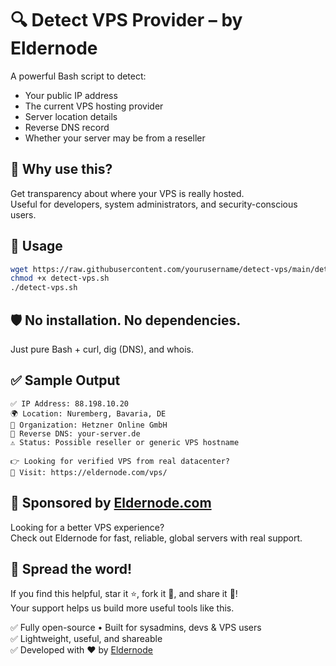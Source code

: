 # 🔍 Detect VPS Provider – by Eldernode

A powerful Bash script to detect:
- Your public IP address
- The current VPS hosting provider
- Server location details
- Reverse DNS record
- Whether your server may be from a reseller



## 🚀 Why use this?

Get transparency about where your VPS is really hosted.  
Useful for developers, system administrators, and security-conscious users.



## 🧰 Usage

```bash
wget https://raw.githubusercontent.com/yourusername/detect-vps/main/detect-vps.sh
chmod +x detect-vps.sh
./detect-vps.sh
```



## 🛡️ No installation. No dependencies.
Just pure Bash + curl, dig (DNS), and whois.




## ✅ Sample Output

```
✅ IP Address: 88.198.10.20
🌍 Location: Nuremberg, Bavaria, DE
🏢 Organization: Hetzner Online GmbH
📡 Reverse DNS: your-server.de
⚠️ Status: Possible reseller or generic VPS hostname

👉 Looking for verified VPS from real datacenter?
🔗 Visit: https://eldernode.com/vps/
```



## 💙 Sponsored by [Eldernode.com](https://eldernode.com)

Looking for a better VPS experience?  
Check out Eldernode for fast, reliable, global servers with real support.



## 📢 Spread the word!

If you find this helpful, star it ⭐, fork it 🍴, and share it 🔁!  
Your support helps us build more useful tools like this.



✅ Fully open-source • Built for sysadmins, devs & VPS users  
✅ Lightweight, useful, and shareable  
✅ Developed with ❤️ by [Eldernode](https://eldernode.com)

